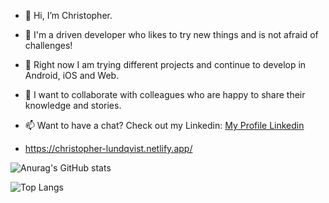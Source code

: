 - 👋 Hi, I’m Christopher. 

- 👀 I'm a driven developer who likes to try new things and is not afraid of challenges!

- 🌱 Right now I am trying different projects and continue to develop in Android, iOS and Web.

- 💞️ I want to collaborate with colleagues who are happy to share their knowledge and stories.

- 📫 Want to have a chat? Check out my Linkedin: <a href="https://www.linkedin.com/in/christopher-lundqvist-8741b2aa/">My Profile Linkedin
  
- https://christopher-lundqvist.netlify.app/


![Anurag's GitHub stats](https://github-readme-stats.vercel.app/api?username=Mojjan4&theme=onedark)


![Top Langs](https://github-readme-stats.vercel.app/api/top-langs/?username=Mojjan4&layout=compact&theme=onedark)


<!---
Mojjan4/Mojjan4 is a ✨ special ✨ repository because its `README.md` (this file) appears on your GitHub profile.
You can click the Preview link to take a look at your changes.
--->
